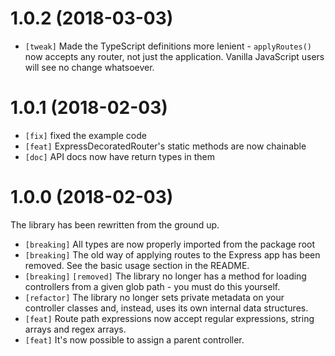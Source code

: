 # 1.0.2 (2018-03-03)

* `[tweak]` Made the TypeScript definitions more lenient - `applyRoutes()` now accepts any router, not just the application. Vanilla JavaScript users will see no change whatsoever.

# 1.0.1 (2018-02-03)

* `[fix]` fixed the example code
* `[feat]` ExpressDecoratedRouter's static methods are now chainable
* `[doc]` API docs now have return types in them

# 1.0.0 (2018-02-03)

The library has been rewritten from the ground up.

* `[breaking]` All types are now properly imported from the package root
* `[breaking]` The old way of applying routes to the Express app has been removed. See the basic usage section in the README.
* `[breaking]` `[removed]` The library no longer has a method for loading controllers from a given glob path - you must do this yourself. 
* `[refactor]` The library no longer sets private metadata on your controller classes and, instead, uses its own internal data structures.
* `[feat]` Route path expressions now accept regular expressions, string arrays and regex arrays.
* `[feat]` It's now possible to assign a parent controller.
